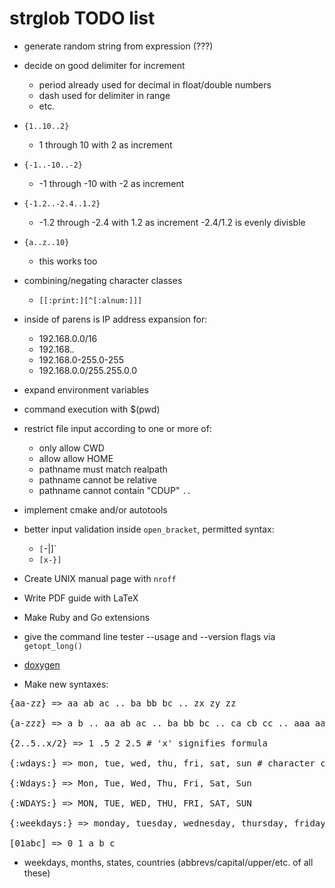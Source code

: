 # strglob TODO list

* generate random string from expression <randcrap> (???) 

* decide on good delimiter for increment 
  - period already used for decimal in float/double numbers
  - dash used for delimiter in range
  - etc.

* `{1..10..2}`
  - 1 through 10 with 2 as increment

* `{-1..-10..-2}`
  - -1 through -10 with -2 as increment

* `{-1.2..-2.4..1.2}`
  - -1.2 through -2.4 with 1.2 as increment -2.4/1.2 is evenly divisble

* `{a..z..10}`
  - this works too

* combining/negating character classes
  - `[[:print:][^[:alnum:]]]`

* inside of parens is IP address expansion for:
  - 192.168.0.0/16
  - 192.168.*.*
  - 192.168.0-255.0-255
  - 192.168.0.0/255.255.0.0

* expand environment variables

* command execution with $(pwd)

* restrict file input according to one or more of:
  - only allow CWD
  - allow allow HOME
  - pathname must match realpath
  - pathname cannot be relative
  - pathname cannot contain "CDUP" `..`

* implement cmake and/or autotools

* better input validation inside `open_bracket`, permitted syntax:
  - `[`-|]` 
  - `[x-}]`

* Create UNIX manual page with `nroff`

* Write PDF guide with LaTeX

* Make Ruby and Go extensions

* give the command line tester --usage and --version flags via `getopt_long()`

* [doxygen](http://stack.nl/~dimitri/doxygen/ "Generate documentation from source code")

* Make new syntaxes:

<pre>
{aa-zz} => aa ab ac .. ba bb bc .. zx zy zz

{a-zzz} => a b .. aa ab ac .. ba bb bc .. ca cb cc .. aaa aab aac .. baa bab bac .. bbb bca bcb .. caa cab cac .. zzz

{2..5..x/2} => 1 .5 2 2.5 # 'x' signifies formula

{:wdays:} => mon, tue, wed, thu, fri, sat, sun # character class vs string class

{:Wdays:} => Mon, Tue, Wed, Thu, Fri, Sat, Sun

{:WDAYS:} => MON, TUE, WED, THU, FRI, SAT, SUN

{:weekdays:} => monday, tuesday, wednesday, thursday, friday, saturday, sunday 

[01abc] => 0 1 a b c
</pre>

* weekdays, months, states, countries (abbrevs/capital/upper/etc. of all these)
